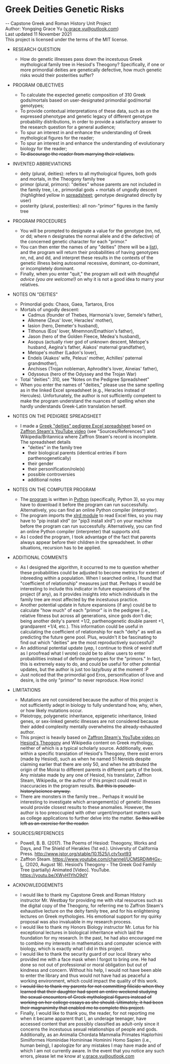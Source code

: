# Greek Deities Genetic Risks
-- Capstone Greek and Roman History Unit Project\
Author: Yongqing Grace Yu (y.grace.yu@outlook.com)\
Last updated 11 November 2021\
This project is licensed under the terms of the MIT license.

* RESEARCH QUESTION
  - How do genetic illnesses pass down the incestuous Greek mythological family
    tree in Hesiod's Theogony? Specifically, if one or more primordial deities
    are genetically defective, how much genetic risks would their posterities
    suffer?

* PROGRAM OBJECTIVES
  - To calculate the expected genetic composition of 310 Greek gods/mortals
    based on user-designated primordial god/mortal genotypes;
  - To provide contextual interpretations of these data, such as on the
    expressed phenotype and genetic legacy of different genotype probability
    distributions, in order to provide a satisfactory answer to the research
    question for a general audience;
  - To spur an interest in and enhance the understanding of Greek mythological
    figures for the reader;
  - To spur an interest in and enhance the understanding of evolutionary biology
    for the reader;
  - ~~To discourage the reader from marrying their relatives.~~

* INVENTED ABBREVIATIONS
  - deity (plural, deities): refers to all mythological figures, both gods and
    mortals, in the Theogony family tree
  - primor (plural, primors): "deities" whose parents are not included in the
    family tree, i.e., primordial gods + mortals of ungodly descent (highlighted
    yellow in [spreadsheet](https://github.com/yyu1230/Miscellaneous/blob/main/greek_deities_genetic_risks/greek_deities_pedigree.xlsx); genotype designated directly by user)
  - posterity (plural, posterities): all non-"primor" figures in the family tree

* PROGRAM PROCEDURES
  - You will be prompted to designate a value for the genotype (nn, nd, or dd;
    where n designates the normal allele and d the defective) of the concerned
    genetic character for each "primor."
  - You can then enter the names of any "deities" (there will be a [list](https://github.com/yyu1230/Miscellaneous/blob/main/greek_deities_genetic_risks/greek_deities_pedigree.xlsx)), and
    the program will return their probabilities of having genotypes nn, nd, and
    dd, and interpret these results in the contexts of the genetic illness being
    autosomal recessive, dominant, co-dominant, or incompletely dominant.
  - Finally, when you enter "quit," the program will exit with *thoughtful advice
    (you are welcome!)* on why it is not a good idea to marry your relatives.

* NOTES ON "DEITIES"
  - Primordial gods: Chaos, Gaea, Tartaros, Eros
  - Mortals of ungodly descent:
    + Cadmus (founder of Thebes, Harmonia's lover, Semele's father),
    + Alkmene (Zeus' lover, Heracles' mother),
    + Iasion (hero, Demeter's husband),
    + Tithonus (Eos' lover, Mnemnon/Emathion's father),
    + Jason (hero of the Golden Fleece, Medea's husband),
    + Asopus (actually river god of unknown descent, Metope's husband,
              Aegina's father, Aiakos' maternal grandfather),
    + Metope's mother (Ladon's lover),
    + Endeïs (Aiakos' wife, Peleus' mother, Achilles' paternal grandmother),
    + Anchises (Trojan nobleman, Aphrodite's lover, Aineias' father),
    + Odysseus (hero of the Odyssey and the Trojan War)
  - Total "deities": 310, see "Notes on the Pedigree Spreadsheet"
  - When you enter the names of "deities," please use the same spelling as in
    the linked Excel spreadsheet (e.g., Heracles instead of Hercules).
    Unfortunately, the author is not sufficiently competent to make the program
    understand the nuances of spelling when she hardly understands Greek-Latin
    translation herself.

* NOTES ON THE PEDIGREE SPREADSHEET
  - I made a [Greek "deities" pedigree Excel spreadsheet](https://github.com/yyu1230/Miscellaneous/blob/main/greek_deities_genetic_risks/greek_deities_pedigree.xlsx) based on [Zaffron Steam's YouTube video](https://youtu.be/XWyH1YhO9dY) (see
    "Sources/References") and Wikipedia/Britannica where Zaffron Steam's record
    is incomplete. The spreadsheet details
    + "deities" in the family tree
    + their biological parents (identical entries if born parthenogenetically)
    + their gender
    + their personification/role(s)
    + possible controversies
    + additional notes

* NOTES ON THE COMPUTER PROGRAM
  - The [program](https://github.com/yyu1230/Miscellaneous/blob/main/greek_deities_genetic_risks/greek_deities_genetic_risks.py) is written in [Python](https://www.python.org/) (specifically, Python 3), so you may have
    to download it before the program can run successfully. Alternatively, you
    can find an online Python compiler (interpreter).
  - The program imports the [xlrd module](https://xlrd.readthedocs.io/en/latest/) to read Excel files, so you may have to
    "pip install xlrd" (or "pip3 install xlrd") on your machine before the
    program can run successfully. Alternatively, you can find an online Python
    compiler (interpreter) that supports xlrd.
  - As I coded the program, I took advantage of the fact that parents always
    appear before their children in the spreadsheet. In other situations,
    recursion has to be applied.

* ADDITIONAL COMMENTS
  - As I designed the algorithm, it occurred to me to question whether these
    probabilities could be adjusted to become metrics for extent of inbreeding
    within a population. When I searched online, I found that "coefficient of
    relationship" measures just that. Perhaps it would be interesting to include
    this indicator in future expansions of the project (if any), as it provides
    insights into which individuals in the family tree are most affected by the
    incestuous practice.
  - Another potential update in future expansions (if any) could be to calculate
    "how much" of each "primor" is in the pedigree (i.e., relative fitness but
    across all generations, since gods don't die; being another deity's parent
    +1/2, parthenogenetic double parent +1, grandparent +1/4, etc.). This
    information could be useful in calculating the coefficient of relationship
    for each "deity" as well as predicting the future gene pool. Plus, wouldn't
    it be fascinating to find out which "deities" are the most reproductively
    successful?
  - An additional potential update (yep, I continue to think of weird stuff as I
    proofread what I wrote) could be to allow users to enter probabilities
    instead of definite genotypes for the "primors." In fact, this is extremely
    easy to do, and could be useful for other potential updates, but the author
    is just too lazy/busy at the moment :P
  - Just noticed that the primordial god Eros, personification of love and
    desire, is the only "primor" to never reproduce. How ironic!

* LIMITATIONS
  - Mutations are not considered because the author of this project is not
    sufficiently adept in biology to fully understand how, why, when, or how
    likely mutations occur.
  - Pleiotropy, polygenetic inheritance, epigenetic inheritance, linked genes,
    or sex-linked genetic illnesses are not considered because their added
    complexity mentally overwhelms the already-exhausted author.
  - This project is heavily based on [Zaffron Steam's YouTube video on Hesiod's
    Theogony](https://youtu.be/XWyH1YhO9dY) and Wikipedia content on Greek mythology, neither of which is a
    typical scholarly source. Additionally, even within a specific translation
    of Hesiod's Theogony, there exist errors (made by Hesiod), such as when he
    named 51 Nereids despite claiming earlier that there are only 50, and when
    he attributed the origin of the Moirai to different parents in different
    parts of the book. Any mistake made by any one of Hesiod, his translator,
    Zaffron Steam, Wikipedia, or the author of this project could result in
    inaccuracies in the program results. ~~But this is pseudo-history/science
    anyway.~~
  - There are monsters in the family tree... Perhaps it would be interesting to
    investigate which arrangement(s) of genetic illnesses would provide closest
    results to these anomalies. However, the author is too preoccupied with
    other urgent/important matters such as college applications to further delve
    into the matter. ~~So this will be left as an exercise for the reader.~~

* SOURCES/REFERENCES
  - Powell, B. B. (2017). The Poems of Hesiod: Theogony, Works and Days,
    and The Shield of Herakles (1st ed.). University of California Press.
    http://www.jstor.org/stable/10.1525/j.ctv1xxt93
  - Zaffron Steam. https://www.youtube.com/channel/UCMSRDiMHGx-L.
    (2020, August 18). Hesiod’s Theogony - The Greek God Family Tree
    (partially) Animated \[Video]. YouTube. https://youtu.be/XWyH1YhO9dY

* ACKNOWLEDGEMENTS
  - I would like to thank my Capstone Greek and Roman History instructor Mr.
    Westbay for providing me with vital resources such as the digital copy of
    the Theogony, for referring me to Zaffron Steam's exhaustive lecture on the
    deity family tree, and for his enlightening lectures on Greek mythologies.
    His emotional support for my quirky proposal was also invaluable in my
    research process.
  - I would like to thank my Honors Biology instructor Mr. Lotus for his
    exceptional lectures in biological inheritance which laid the foundation for
    my research. In the past, he had also encouraged me to combine my interests
    in mathematics and computer science with biology, which is exactly what I
    did in this project.
  - I would like to thank the security guard of our local library who provided
    me with a face mask when I forgot to bring one. He had done so not out of
    professional or moral obligation but out of kindness and concern. Without
    his help, I would not have been able to enter the library and thus would not
    have had as peaceful a working environment, which could impact the quality
    of this work.
  - ~~I would like to thank my parents for not committing filicide when they
    learned that their daughter had spent an entire weekend studying the sexual
    encounters of Greek mythological figures instead of working on her college
    essays as she should. Ultimately, it had been their magnanimity that enabled
    me to complete this project.~~
  - Finally, I would like to thank you, the reader, for not reporting me when it
    became apparent that I, an underage teenager, have accessed content that are
    possibly classified as adult-only since it concerns the incestuous sexual
    relationships of people and gods. Additionally, as an Animalia Chordata
    Mammalia Primates Haplorhini Simiiformes Hominidae Homininae Hominini Homo
    Sapien (i.e., human being), I apologize for any mistakes I may have made and
    of which I am not currently aware. In the event that you notice any such
    errors, please let me know at y.grace.yu@outlook.com

